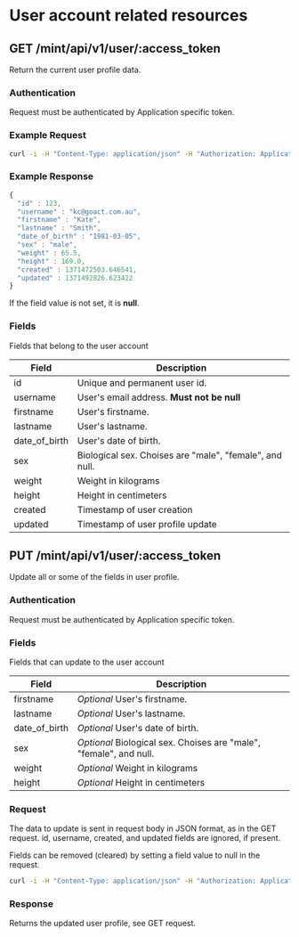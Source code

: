 # User account related resources
 
## GET /mint/api/v1/user/:access_token

Return the current user profile data.

### Authentication

Request must be authenticated by Application specific token.

### Example Request

```sh
curl -i -H "Content-Type: application/json" -H "Authorization: ApplicationToken 1YotnFZsEjr1zCsicMWpAAFSa" -X GET  https://test.goact.co/mint/api/v1/user/dbd4bc88-7f44-4cd7-b9f6-06db922e36c2
```
### Example Response

```javascript
{
  "id" : 123,
  "username" : "kc@goact.com.au",
  "firstname" : "Kate",
  "lastname" : "Smith",
  "date_of_birth" : "1981-03-05",
  "sex" : "male",
  "weight" : 65.5,
  "height" : 169.0, 
  "created" : 1371472503.646541,
  "updated" : 1371492826.623422
}
```

If the field value is not set, it is **null**.

### Fields

Fields that belong to the user account

Field | Description
---------|--------
id | Unique and permanent user id.
username | User's email address. **Must not be null**
firstname | User's firstname.
lastname | User's lastname.
date_of_birth | User's date of birth.
sex | Biological sex. Choises are "male", "female", and null.
weight | Weight in kilograms
height | Height in centimeters 
created | Timestamp of user creation
updated | Timestamp of user profile update


## PUT /mint/api/v1/user/:access_token

Update all or some of the fields in user profile.

### Authentication

Request must be authenticated by Application specific token.


### Fields

Fields that can update to the user account

Field | Description
---------|-------- 
firstname | *Optional* User's firstname.
lastname | *Optional* User's lastname.
date_of_birth | *Optional* User's date of birth.
sex | *Optional* Biological sex. Choises are "male", "female", and null.
weight | *Optional* Weight in kilograms
height | *Optional* Height in centimeters  

 
### Request

The data to update is sent in request body in JSON format, as in the GET
request. id, username, created, and updated fields are ignored, if present.

Fields can be removed (cleared) by setting a field value to null in the request.

```sh
curl -i -H "Content-Type: application/json" -H "Authorization: ApplicationToken 1YotnFZsEjr1zCsicMWpAAFSa" -X PUT -d '{"firstname":"Kate", "lastname":"Smith", "date_of_birth":"1981-03-05","sex":"male", "weight" : 65.5, "height" : 169.0}' https://test.goact.co/mint/api/v1/user/dbd4bc88-7f44-4cd7-b9f6-06db922e36c2
```

### Response

Returns the updated user profile, see GET request.

 
